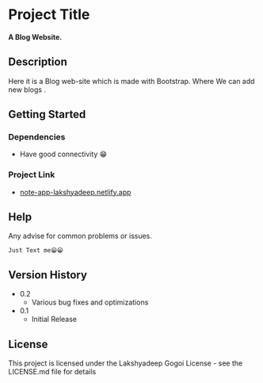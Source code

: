 # Project Title

<h4>A Blog Website.</h4>

## Description

Here it is a Blog web-site which is made with Bootstrap.
Where We can add new blogs  . 

## Getting Started

### Dependencies

* Have good connectivity 😁


### Project Link

* [note-app-lakshyadeep.netlify.app]()



## Help

Any advise for common problems or issues.
```
Just Text me😁😁
```



## Version History

* 0.2
    * Various bug fixes and optimizations
* 0.1
    * Initial Release

## License

This project is licensed under the Lakshyadeep Gogoi License - see the LICENSE.md file for details


